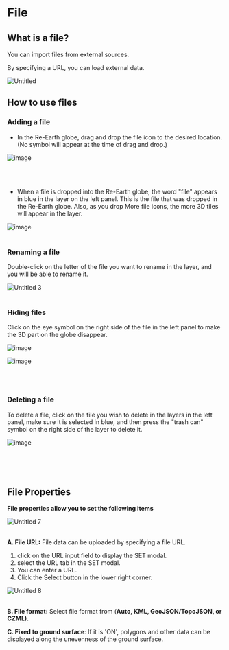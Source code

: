# File

## What is a file?

You can import files from external sources.

By specifying a URL, you can load external data.

![Untitled](https://github.com/CS-eukarya/User-Manual-English-/assets/154571156/10fc4aa8-5a5f-4858-b6b0-e5fbd30087d8)

## How to use files

### Adding a file

- In the Re-Earth globe, drag and drop the file icon to the desired location. (No symbol will appear at the time of drag and drop.)

![image](https://github.com/CS-eukarya/User-Manual-English-/assets/154571156/efbd5fea-f135-4878-b3e2-90402432418d)

<br>
<br>

- When a file is dropped into the Re-Earth globe, the word "file" appears in blue in the layer on the left panel. This is the file that was dropped  in the Re-Earth globe. Also, as you drop More file icons, the more 3D tiles will appear in the layer.

![image](https://github.com/CS-eukarya/User-Manual-English-/assets/154571156/277f90c4-f3b2-4d3e-a065-c00604986e6e)
<br>
<br>
### Renaming a file

Double-click on the letter of the file you want to rename in the layer, and you will be able to rename it.

![Untitled 3](https://github.com/CS-eukarya/User-Manual-English-/assets/154571156/80e9e238-2e59-4430-a89e-a206a6af89bf)
<br>
<br>

### Hiding files

Click on the eye symbol on the right side of the file in the left panel to make the 3D part on the globe disappear.

![image](https://github.com/CS-eukarya/User-Manual-English-/assets/154571156/6cc592c7-7a47-45ab-b266-f387c258d3f1)

![image](https://github.com/CS-eukarya/User-Manual-English-/assets/154571156/b5f63bad-83c5-4a8e-881a-d8c25859587c)

<br>
<br>

### Deleting a file

To delete a file, click on the file you wish to delete in the layers in the left panel, make sure it is selected in blue, and then press the "trash can" symbol on the right side of the layer to delete it.

![image](https://github.com/CS-eukarya/User-Manual-English-/assets/154571156/7d50706f-853f-4984-b4bf-4924f02ae524)

<br>
<br>
<br>

## File Properties
**File properties allow you to set the following items**

![Untitled 7](https://github.com/CS-eukarya/User-Manual-English-/assets/154571156/3141616d-3254-48e8-aa5d-edd459ef4d10)
<br>
<br>

**A. File URL:** File data can be uploaded by specifying a file URL.

1. click on the URL input field to display the SET modal. 
2. select the URL tab in the SET modal.
3. You can enter a URL. 
4. Click the Select button in the lower right corner.

![Untitled 8](https://github.com/CS-eukarya/User-Manual-English-/assets/154571156/a70cec0c-17c3-43ac-bad3-3c5bc6f22926)
<br>
<br>

**B. File format:** Select file format from (**Auto, KML, GeoJSON/TopoJSON, or CZML)**.

**C. Fixed to ground surface**: If it is 'ON', polygons and other data can be displayed along the unevenness of the ground surface.
